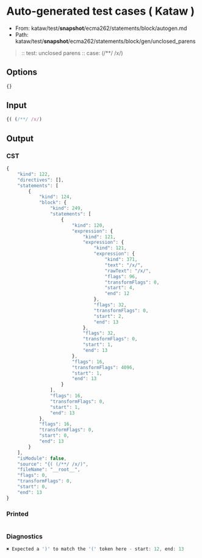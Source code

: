 # Auto-generated test cases ( Kataw )
- From: kataw/test/__snapshot__/ecma262/statements/block/autogen.md
- Path: kataw/test/__snapshot__/ecma262/statements/block/gen/unclosed_parens
> :: test: unclosed parens
> :: case: (/**/ /x/)
## Options

`````js
{}
`````
## Input

`````js
{( (/**/ /x/)
`````
## Output

### CST

```javascript
{
    "kind": 122,
    "directives": [],
    "statements": [
        {
            "kind": 124,
            "block": {
                "kind": 249,
                "statements": [
                    {
                        "kind": 120,
                        "expression": {
                            "kind": 121,
                            "expression": {
                                "kind": 121,
                                "expression": {
                                    "kind": 371,
                                    "text": "/x/",
                                    "rawText": "/x/",
                                    "flags": 96,
                                    "transformFlags": 0,
                                    "start": 4,
                                    "end": 12
                                },
                                "flags": 32,
                                "transformFlags": 0,
                                "start": 2,
                                "end": 13
                            },
                            "flags": 32,
                            "transformFlags": 0,
                            "start": 1,
                            "end": 13
                        },
                        "flags": 16,
                        "transformFlags": 4096,
                        "start": 1,
                        "end": 13
                    }
                ],
                "flags": 16,
                "transformFlags": 0,
                "start": 1,
                "end": 13
            },
            "flags": 16,
            "transformFlags": 0,
            "start": 0,
            "end": 13
        }
    ],
    "isModule": false,
    "source": "{( (/**/ /x/)",
    "fileName": "__root__",
    "flags": 0,
    "transformFlags": 0,
    "start": 0,
    "end": 13
}
```

### Printed

```javascript

```

### Diagnostics

```javascript
✖ Expected a ')' to match the '(' token here - start: 12, end: 13

```

